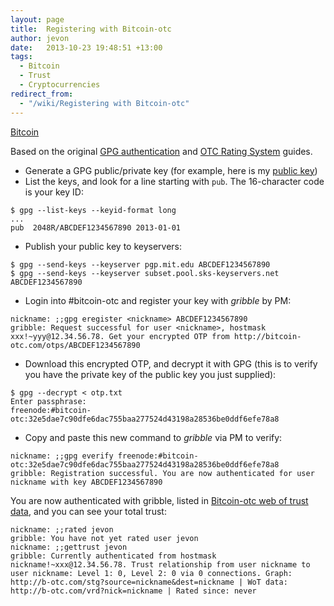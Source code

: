 ```yaml
---
layout: page
title:  Registering with Bitcoin-otc
author: jevon
date:   2013-10-23 19:48:51 +13:00
tags:
  - Bitcoin
  - Trust
  - Cryptocurrencies
redirect_from:
  - "/wiki/Registering with Bitcoin-otc"
---
```


[Bitcoin](Bitcoin.md)

Based on the original <a href="http://wiki.bitcoin-otc.com/wiki/GPG_authentication">GPG authentication</a> and <a href="http://wiki.bitcoin-otc.com/wiki/OTC_Rating_System">OTC Rating System</a> guides.

* Generate a GPG public/private key (for example, here is my [public key](Public_Key.md))
* List the keys, and look for a line starting with `pub`. The 16-character code is your key ID:
```
$ gpg --list-keys --keyid-format long
...
pub  2048R/ABCDEF1234567890 2013-01-01
```
* Publish your public key to keyservers:
```
$ gpg --send-keys --keyserver pgp.mit.edu ABCDEF1234567890
$ gpg --send-keys --keyserver subset.pool.sks-keyservers.net ABCDEF1234567890
```
* Login into #bitcoin-otc and register your key with _gribble_ by PM:
```
nickname: ;;gpg eregister <nickname> ABCDEF1234567890
gribble: Request successful for user <nickname>, hostmask xxx!~yyy@12.34.56.78. Get your encrypted OTP from http://bitcoin-otc.com/otps/ABCDEF1234567890
```
* Download this encrypted OTP, and decrypt it with GPG (this is to verify you have the private key of the public key you just supplied):
```
$ gpg --decrypt < otp.txt
Enter passphrase:
freenode:#bitcoin-otc:32e5dae7c90dfe6dac755baa277524d43198a28536be0ddf6efe78a8
```
* Copy and paste this new command to _gribble_ via PM to verify:
```
nickname: ;;gpg everify freenode:#bitcoin-otc:32e5dae7c90dfe6dac755baa277524d43198a28536be0ddf6efe78a8
gribble: Registration successful. You are now authenticated for user nickname with key ABCDEF1234567890
```

You are now authenticated with gribble, listed in <a href="http://bitcoin-otc.com/viewratings.php">Bitcoin-otc web of trust data</a>, and you can see your total trust:

```
nickname: ;;rated jevon
gribble: You have not yet rated user jevon
nickname: ;;gettrust jevon
gribble: Currently authenticated from hostmask nickname!~xxx@12.34.56.78. Trust relationship from user nickname to user nickname: Level 1: 0, Level 2: 0 via 0 connections. Graph: http://b-otc.com/stg?source=nickname&dest=nickname | WoT data: http://b-otc.com/vrd?nick=nickname | Rated since: never
```
